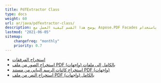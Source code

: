 ```yaml
---
title: PdfExtractor Class
type: docs
weight: 60
url: ar/java/pdfextractor-class/
description: يوضح هذا القسم كيفية العمل مع Aspose.PDF Facades باستخدام PdfExtractor Class.
lastmod: "2021-06-05"
sitemap:
    changefreq: "monthly"
    priority: 0.7
---
```


- [استخراج المرفقات](/pdf/java/extract-attachments/)
- [استخراج الصور من ملف PDF بالكامل إلى ملفات (واجهات)](/pdf/java/extract-images/)
- [استخراج كائنات الرسم البياني من مستند PDF (واجهات)](/pdf/java/extract-chart-objects/)
- [استخراج النص من ملف PDF بالكامل (واجهات)](/pdf/java/extract-text/)